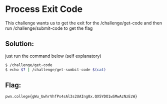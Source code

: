# Process Exit Code 

This challenge wants us to get the exit for the /challenge/get-code and then run /challenge/submit-code to get the flag

## Solution:

just run the command below (self explanatory)
```sh
$ /challenge/get-code 
$ echo $? | /challenge/get-sumbit-code $(cat) 
```

## Flag: 

```
pwn.college{gWu_UwhrVhfPs4sAl3s2UAIng0x.QX5YDO1wSMwAzNzEzW}
```


